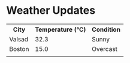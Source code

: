 # Weather Updates

<!-- WEATHER-UPDATE-START -->
<table><tr><th>City</th><th>Temperature (°C)</th><th>Condition</th></tr><tr><td>Valsad</td><td>32.3</td><td>Sunny</td></tr><tr><td>Boston</td><td>15.0</td><td>Overcast</td></tr><tr><td></td><td></td><td></td></tr></table>
<!-- WEATHER-UPDATE-END -->

